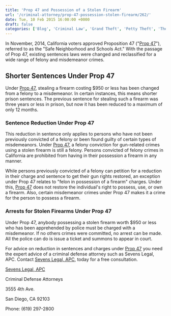 ```yaml
---
title: 'Prop 47 and Possession of a Stolen Firearm'
url: '/criminal-attorney/prop-47-possession-stolen-firearm/262/'
date: Tue, 10 Feb 2015 16:00:00 +0000
draft: false
categories: ['Blog', 'Criminal Law', 'Grand Theft', 'Petty Theft', 'Theft']
---
```


In November, 2014, California voters approved Proposition 47 ("[Prop 47](https://www.sevenslegal.com/ "Sevens Legal, APC")"), referred to as the "Safe Neighborhood and Schools Act." With the passage of Prop 47, existing sentences laws were changed and reclassified for a wide range of felony and misdemeanor crimes.

Shorter Sentences Under Prop 47
-------------------------------

Under [Prop 47](https://www.sevenslegal.com/ "Sevens Legal, APC"), stealing a firearm costing $950 or less has been changed from a felony to a misdemeanor. In certain instances, this means shorter prison sentences. The previous sentence for stealing such a firearm was three years or less in prison, but now it has been reduced to a maximum of only 12 months.

### Sentence Reduction Under Prop 47

This reduction in sentence only applies to persons who have not been previously convicted of a felony or been found guilty of certain types of misdemeanors. Under [Prop 47](https://www.sevenslegal.com/ "Sevens Legal, APC"), a felony conviction for gun-related crimes using a stolen firearm is still a felony. Persons convicted of felony crimes in California are prohibited from having in their possession a firearm in any manner.

While persons previously convicted of a felony can petition for a reduction in their charge and sentence to get their gun rights restored, an exception under Prop 47 relates to "felon in possession of a firearm" charges. Under this, [Prop 47](https://www.sevenslegal.com/ "Sevens Legal, APC") does not restore the individual's right to possess, use, or own a firearm. Also, certain misdemeanor crimes under Prop 47 makes it a crime for the person to possess a firearm.

### Arrests for Stolen Firearms Under Prop 47

Under Prop 47, anybody possessing a stolen firearm worth $950 or less who has been apprehended by police must be charged with a misdemeanor. If no others crimes were committed, no arrest can be made. All the police can do is issue a ticket and summons to appear in court.

For advice on reduction in sentences and charges under [Prop 47](https://www.sevenslegal.com/ "Sevens Legal, APC") you need the expert advice of a criminal defense attorney such as Sevens Legal, APC. Contact [Sevens Legal, APC](https://www.sevenslegal.com/ "Sevens Legal, APC"), today for a free consultation.

[Sevens Legal, APC](https://www.sevenslegal.com/ "Sevens Legal, APC")

Criminal Defense Attorneys

3555 4th Ave.

San Diego, CA 92103

Phone: (619) 297-2800